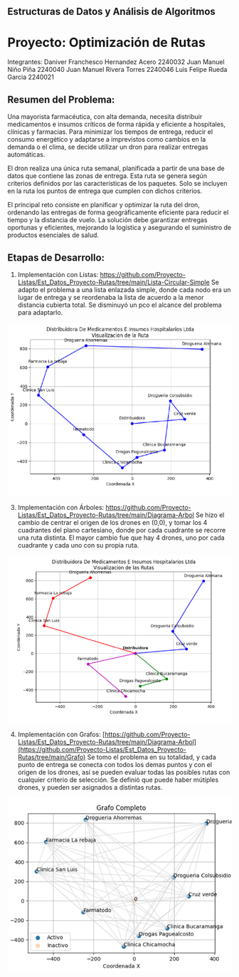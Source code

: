 ## Estructuras de Datos y Análisis de Algoritmos
# Proyecto: Optimización de Rutas

Integrantes:
Daniver Franchesco Hernandez Acero 2240032
Juan Manuel Niño Piña 2240040
Juan Manuel Rivera Torres 2240046
Luis Felipe Rueda Garcia 2240021

## Resumen del Problema:
Una mayorista farmacéutica, con alta demanda, necesita distribuir medicamentos e insumos críticos de forma rápida y eficiente a hospitales, clínicas y farmacias. Para minimizar los tiempos de entrega, reducir el consumo energético y adaptarse a imprevistos como cambios en la demanda o el clima, se decide utilizar un dron para realizar entregas automáticas.

El dron realiza una única ruta semanal, planificada a partir de una base de datos que contiene las zonas de entrega. Esta ruta se genera según criterios definidos por las características de los paquetes. Solo se incluyen en la ruta los puntos de entrega que cumplen con dichos criterios.

El principal reto consiste en planificar y optimizar la ruta del dron, ordenando las entregas de forma geográficamente eficiente para reducir el tiempo y la distancia de vuelo. La solución debe garantizar entregas oportunas y eficientes, mejorando la logística y asegurando el suministro de productos esenciales de salud.

## Etapas de Desarrollo:
1. Implementación con Listas: https://github.com/Proyecto-Listas/Est_Datos_Proyecto-Rutas/tree/main/Lista-Circular-Simple
Se adapto el problema a una lista enlazada simple, donde cada nodo era un lugar de entrega y se reordenaba la lista de acuerdo a la menor distancia cubierta total. Se disminuyó un pco el alcance del problema para adaptarlo.

![Grafico de la ruta con LCSE](/Lista-Circular-Simple/lista.png)

3. Implementación con Árboles: https://github.com/Proyecto-Listas/Est_Datos_Proyecto-Rutas/tree/main/Diagrama-Arbol
Se hizo el cambio de centrar el origen de los drones en (0,0), y tomar los 4 cuadrantes del plano cartesiano, donde por cada cuadrante se recorre una ruta distinta. El mayor cambio fue que hay 4 drones, uno por cada cuadrante y cada uno con su propia ruta.

![Grafico de la ruta con Árboles](/Diagrama-Arbol/arbol.png)


4. Implementación con Grafos: [https://github.com/Proyecto-Listas/Est_Datos_Proyecto-Rutas/tree/main/Diagrama-Arbol](https://github.com/Proyecto-Listas/Est_Datos_Proyecto-Rutas/tree/main/Grafo)
Se tomo el problema en su totalidad, y cada punto de entrega se conecta con todos los demas puntos y con el origen de los drones, así se pueden evaluar todas las posibles rutas con cualquier criterio de selección. Se definió que puede haber mútiples drones, y pueden ser asignados a distintas rutas.

![Grafico de la ruta con Grafos](/Grafo/demo.jpg)
